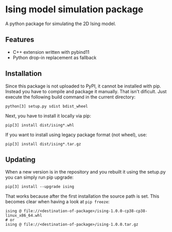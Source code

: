 # Ising model simulation package
A python package for simulating the 2D Ising model.

## Features
* C++ extension written with pybind11
* Python drop-in replacement as fallback

## Installation
Since this package is not uploaded to PyPI, it cannot be installed with pip. Instead you have to compile and package it manually. That isn't dificult. Just execute the following build command in the current directory:
```
python[3] setup.py sdist bdist_wheel
```
Next, you have to install it locally via pip:
```
pip[3] install dist/ising*.whl
```
If you want to install using legacy package format (not wheel), use:
```
pip[3] install dist/ising*.tar.gz
```

## Updating
When a new version is in the repository and you rebuilt it using the setup.py you can simply run pip upgrade:
```
pip[3] install --upgrade ising
```
That works because after the first installation the source path is set. This becomes clear when having a look at `pip freeze`:
```
ising @ file://<destination-of-package>/ising-1.0.0-cp38-cp38-linux_x86_64.whl
# or
ising @ file://<destination-of-package>/ising-1.0.0.tar.gz
```

